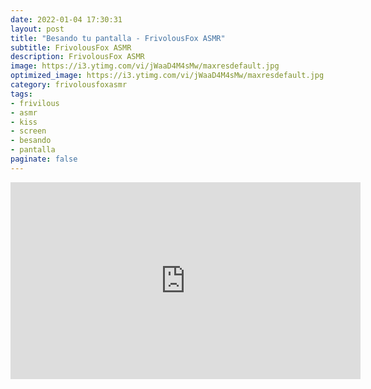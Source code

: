 ```yaml
---
date: 2022-01-04 17:30:31
layout: post
title: "Besando tu pantalla - FrivolousFox ASMR"
subtitle: FrivolousFox ASMR
description: FrivolousFox ASMR
image: https://i3.ytimg.com/vi/jWaaD4M4sMw/maxresdefault.jpg
optimized_image: https://i3.ytimg.com/vi/jWaaD4M4sMw/maxresdefault.jpg
category: frivolousfoxasmr
tags:
- frivilous
- asmr
- kiss
- screen
- besando
- pantalla
paginate: false
---
```

<iframe width="560" height="315"
src="https://www.youtube.com/embed/jWaaD4M4sMw" 
frameborder="0" 
allow="accelerometer; autoplay; encrypted-media; gyroscope; picture-in-picture" 
allowfullscreen></iframe>

